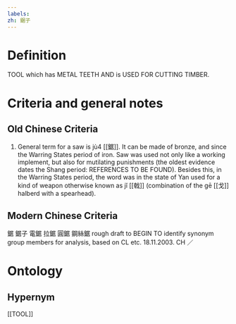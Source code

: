 ```yaml
---
labels: 
zh: 鋸子
---
```


# Definition
TOOL which has METAL TEETH AND is USED FOR CUTTING TIMBER.
# Criteria and general notes
## Old Chinese Criteria
1. General term for a saw is jù4 [[鋸]]. It can be made of bronze, and since the Warring States period of iron. Saw was used not only like a working implement, but also for mutilating punishments (the oldest evidence dates the Shang period: REFERENCES TO BE FOUND). Besides this, in the Warring States period, the word was in the state of Yan used for a kind of weapon otherwise known as jǐ [[戟]] (combination of the gē [[戈]] halberd with a spearhead).
## Modern Chinese Criteria
鋸
鋸子
電鋸
拉鋸
圓鋸
鋼絲鋸
rough draft to BEGIN TO identify synonym group members for analysis, based on CL etc. 18.11.2003. CH ／
# Ontology

## Hypernym
[[TOOL]]